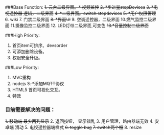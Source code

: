 ###Base Function:
~~1. 云台二级界面。* 视频监控~~ 
~~2. *步进量stepDevices~~ 
~~3. *电视遥控器 逻辑，二级界面~~
~~4. *二级界面。switch stepdevices~~
~~5. *用户权限管理~~
6. wiki
7. 门禁二级界面
~~8. *界面UI~~
9. 空调遥控器，二级界面
10.燃气监控二级界面
11.摄像监控二级界面
12. LED灯带二级界面,可变色
~~13.*音量控制二级界面~~


###High Priority:
1. 首页item可排序。devsorder
2. 可添加删除设备。
3. 权限安全升级。


###Low Priority:
1. MVC重构
2. nodejs
~~3. *添加MQTT协议~~
4. HTML5 首页可视化交互。
5. 特效

### 目前需要解决的问题：

~~1. 移动端 最少两列显示~~
2. 返回按钮， 显示错乱
3. 用户管理，路由器端无效
4. 安卓端 滑动
5. 电视遥控器端样式
~~6. toggle bug~~
~~7. switch两个框~~
8. resize

